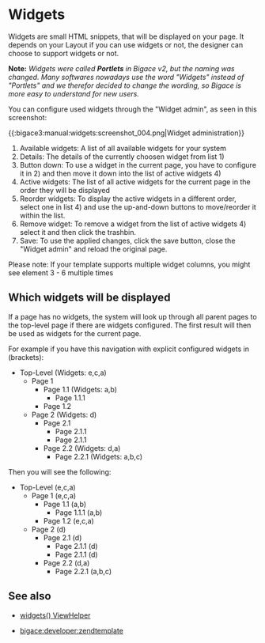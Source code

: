 # Widgets

Widgets are small HTML snippets, that will be displayed on your page.
It depends on your Layout if you can use widgets or not, the designer can choose to support widgets or not.

__Note:__ *Widgets were called **Portlets** in Bigace v2, but the naming was changed. Many softwares nowadays use the word "Widgets" instead of "Portlets" and we therefor decided to change the wording, so Bigace is more easy to understand for new users.*

You can configure used widgets through the "Widget admin", as seen in this screenshot:

{{:bigace3:manual:widgets:screenshot_004.png|Widget administration}}
 1.  Available widgets: A list of all available widgets for your system
 2.  Details: The details of the currently choosen widget from list 1)
 3.  Button down: To use a widget in the current page, you have to configure it in 2) and then move it down into the list of active widgets 4)
 4.  Active widgets: The list of all active widgets for the current page in the order they will be displayed
 5.  Reorder widgets: To display the active widgets in a different order, select one in list 4) and use the up-and-down buttons to move/reorder it within the list.
 6.  Remove widget: To remove a widget from the list of active widgets 4) select it and then click the trashbin.
 7.  Save: To use the applied changes, click the save button, close the "Widget admin" and reload the original page.

Please note: If your template supports multiple widget columns, you might see element 3 - 6 multiple times

## Which widgets will be displayed

If a page has no widgets, the system will look up through all parent pages to the top-level page if there are widgets configured. The first result will then be used as widgets for the current page.

For example if you have this navigation with explicit configured widgets in (brackets):


*  Top-Level (Widgets: e,c,a)
    * Page 1
      * Page 1.1 (Widgets: a,b)
        * Page 1.1.1 
      * Page 1.2
    * Page 2 (Widgets: d)
      * Page 2.1 
        * Page 2.1.1
        * Page 2.1.1
      * Page 2.2 (Widgets: d,a)
        * Page 2.2.1 (Widgets: a,b,c)

Then you will see the following:


*  Top-Level (e,c,a)
    * Page 1 (e,c,a)
      * Page 1.1 (a,b)
        * Page 1.1.1 (a,b) 
      * Page 1.2 (e,c,a)
    * Page 2 (d)
      * Page 2.1 (d) 
        * Page 2.1.1 (d)
        * Page 2.1.1 (d)
      * Page 2.2 (d,a)
        * Page 2.2.1 (a,b,c)


## See also

*  [widgets() ViewHelper](developer/viewhelper/widgets)

*  [bigace:developer:zendtemplate](developer/zendtemplate)

